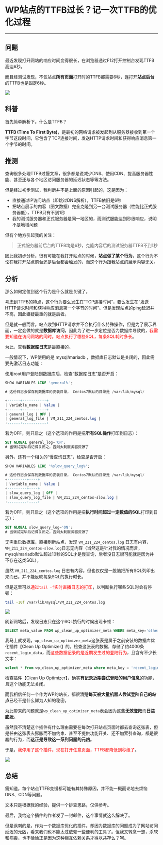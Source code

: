 # WP站点的TTFB过长？记一次TTFB的优化过程

------


## 问题

最近发现打开网站的响应时间变得很长，在浏览器通过F12打开控制台发现TTFB高达6秒。

而且经测试发现，不仅站点**所有页面**打开时的TTFB都需要6秒，连打开**站点后台**的TTFB也是固定6秒。

![](/res/img/article/20180923/01.png)






## 科普

首先简单解析下，什么是TTFB？

**TTFB (Time To First Byte)**，是最初的网络请求被发起到从服务器接收到第一个字节这段时间，它包含了TCP连接时间，发送HTTP请求时间和获得响应消息第一个字节的时间。






## 推测

查询很多处理TTFB过慢文章，很多都是说减少DNS、使用CDN、提高服务器性能、甚至还与各个地区访问服务器的延迟状态等等方法。

但是经过初步测试，我判断并不是上面的原因引起的，这是因为：

- 直接通过IP访问站点（即跳过DNS解析），TTFB依旧是6秒
- 把站点展示的内容（图文数据）完全克隆到另一台测试服务器（性能比正式服务器低），TTFB只有不到1秒
- 我的测试服务器和正式服务器是同一地区的，而测试服能达到秒级响应，说明不是地域问题

但有个地方引起我的关注：

> 正式服务器前后台的TTFB均是6秒，克隆内容后的测试服务器TTFB不到1秒

因此我初步分析，很有可能在我打开站点的时候，**站点做了某个行为**，这个行为不论在我打开站点前台还是后台都会触发的，而这个行为跟我站点的展示内容无关。

## 分析

那么如何定位到这个行为是什么就是关键了。

考虑到TTFB的特点，这个行为要么发生在“TCP连接时间”，要么发生在“发送HTTP请求时间和获得响应消息第一个字节的时间”。但是发现站点的ping延迟并不高，因此嫌疑最重的就是后者。

但是就一般而言，站点收到HTTP请求并不会执行什么特殊操作，但是为了展示界面，一定会做的就是**数据库访问**，因此为了进一步定位是否为数据库导致的，<font color="red">我需要知道在访问网站的同时，站点执行了哪些SQL，每条SQL耗时多长</font>。

为此，查看**数据库日志**是最直接的。





一般情况下，WP使用的是 mysql/mariadb ，数据库日志默认是关闭的，因此需要先激活日志功能：


使用root用户登陆到数据库后，检查“数据库日志”是否开启：
```sql
SHOW VARIABLES LIKE 'general%';

# 这份日志会保存到数据库的安装目录， Centos7默认的目录是 /var/lib/mysql/

+------+-----------+  
| Variable_name | Value |  
+------+-----------+  
| general_log | OFF |  
| general_log_file | VM_211_224_centos.log |  
+------+-----------+

```


若为OFF，则开启之（这个选项的作用是把**所有SQL操作**打印到日志）：
```sql
SET GLOBAL general_log='ON';
# 当调试完毕后记得关闭之，否则太耗服务器资源了
```


另外，还有一个相关的“慢查询日志”，检查是否开启：
```sql
SHOW VARIABLES LIKE '%slow_query_log%';

# 这份日志会保存到数据库的安装目录， Centos7默认的目录是 /var/lib/mysql/
+---------+----+  
| Variable_name | Value |  
+---------+----+  
| slow_query_log | OFF |  
| slow_query_log_file | VM_211_224_centos-slow.log |  
+---------+----+
```

若为OFF，则开启之（这个选项的作用是把**执行时间超过一定数值的SQL**打印到日志）：
```sql
SET GLOBAL slow_query_log='ON';
# 当调试完毕后记得关闭之，否则太耗服务器资源了
```






无需重启数据库，直接刷新站点，发现 `VM_211_224_centos.log` 日志有内容，`VM_211_224_centos-slow.log`日志无内容（当然这是针对我的情况而言，mysql/mariadb默认超过10秒的SQL才是慢查询，后者没日志很可能就是因为并不存在这类SQL）。

虽然 `VM_211_224_centos.log` 日志有内容，但也仅仅是一股脑把所有SQL列印出来而已，并不能反映每条SQL的执行时长。

但是这里可以<font color="red">通过`tail -f`实时直播日志的打印</font>，以判断执行哪些SQL时会有停顿：
```bash
tail -10f /var/lib/mysql/VM_211_224_centos.log
```

![](/res/img/article/20180923/02.png)

刷新网站后，发现日志只在这个SQL执行的时候出现卡顿：
```sql
SELECT meta_value FROM wp_clean_up_optimizer_meta WHERE meta_key='other_settings'
```

我马上就发现，`wp_clean_up_optimizer_meta`这张表是属于之前安装的数据库优化插件【Clean Up Optimizer】的。检查这张表的数据，存储了约4000条`recent_login_data`，而<font color="red">这些数据记录的是近期发生过的登陆行为</font>，且含有不少长文本：
```sql
select * from wp_clean_up_optimizer_meta where meta_key = 'recent_login_data';
```

检查插件【Clean Up Optimizer】，确实**有记录近期尝试登陆的用户信息**的功能，且这个功能无法关闭。

而我相信任何一个作为WP的站长，都很清楚**每天被大量机器人尝试登陆自己的站点**已经不是什么鲜为人知的秘密。

为此带来的问题就是`wp_clean_up_optimizer_meta`表会因为这些**无效登陆**而**日益膨胀**。

虽然我不清楚这个插件有什么理由需要在每次打开站点页面时都去查询这张表，但是任由这张表去膨胀而不加约束、甚至不提供功能开关、还不加索引查询，都是很蠢的行为，而**这正是导致这一系列问题的元凶**。

于是，<font color="red">我停用了这个插件，现在打开任意页面，TTFB都降低到秒级了</font>。

![](/res/img/article/20180923/03.png)






## 总结

需知道，每个站点TTFB变慢都可能有其特殊原因，并不能一概而论地去烦恼DNS、CDN等问题。

文本只是根据我的经验，提供一个排查思路，仅供参考。

最后，我给这个插件的作者发了一封邮件，这个事情就这么解决了。

但是讽刺的是，作为一个数据库优化的插件，却因为数据库的问题成为了网站访问延迟的元凶，看来我们也不能太过依赖一些便利的工具了。但我又转念一想，杀软和病毒，也不恰恰正是因为这种相互依赖关系才得以共存么？呵。


